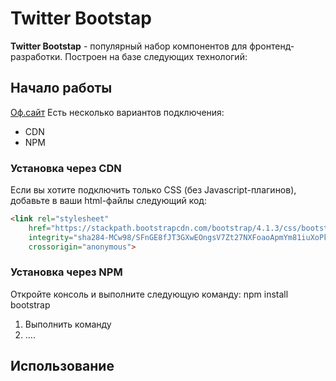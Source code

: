 # Twitter Bootstap
**Twitter Bootstap** - популярный набор компонентов для фронтенд-разработки. 
Построен на базе следующих технологий:

## Начало работы
[Оф.сайт](https://getbootstrap.com)
Есть несколько вариантов подключения:
* CDN
* NPM

### Установка через CDN
Если вы хотите подключить только CSS (без Javascript-плагинов), добавьте в ваши html-файлы следующий код:

```html
<link rel="stylesheet"
    href="https://stackpath.bootstrapcdn.com/bootstrap/4.1.3/css/bootstrap.min.css"
    integrity="sha284-MCw98/SFnGE8fJT3GXwEOngsV7Zt27NXFoaoApmYm81iuXoPkF0JwJ8ERdknLPMO"
    crossorigin="anonymous">
```

### Установка через NPM
Откройте консоль и выполните следующую команду: npm install bootstrap

1. Выполнить команду
1. ....

## Использование

